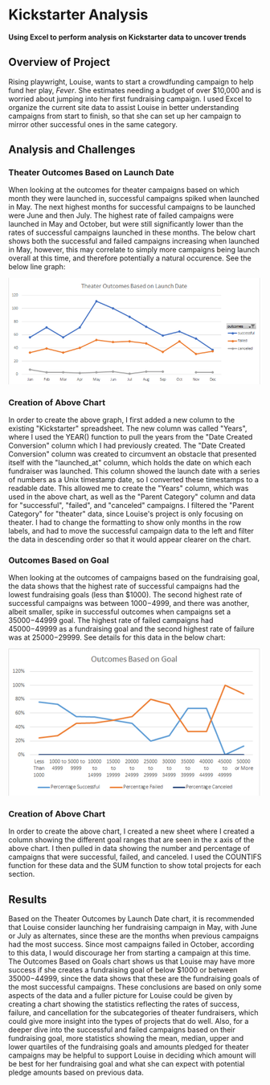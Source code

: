 # Kickstarter Analysis
**Using Excel to perform analysis on Kickstarter data to uncover trends**

## Overview of Project
Rising playwright, Louise, wants to start a crowdfunding campaign to help fund her play, *Fever*. She estimates needing a budget of over $10,000 and is worried about jumping into her first fundraising campaign. I used Excel to organize the current site data to assist Louise in better understanding campaigns from start to finish, so that she can set up her campaign to mirror other successful ones in the same category. 

## Analysis and Challenges
### Theater Outcomes Based on Launch Date
When looking at the outcomes for theater campaigns based on which month they were launched in, successful campaigns spiked when launched in May. The next highest months for successful campaigns to be launched were June and then July. The highest rate of failed campaigns were launched in May and October, but were still significantly lower than the rates of successful campaigns launched in these months. The below chart shows both the successful and failed campaigns increasing when launched in May, however, this may correlate to simply more campaigns being launch overall at this time, and therefore potentially a natural occurence. See the below line graph:


![Theater Outcomes Based on Launch Date](Theater_Outcomes_vs_Launch.png)

### Creation of Above Chart
In order to create the above graph, I first added a new column to the existing "Kickstarter" spreadsheet. The new column was called "Years", where I used the YEAR() function to pull the years from the "Date Created Conversion" column which I had previously created. The "Date Created Conversion" column was created to circumvent an obstacle that presented itself with the "launched_at" column, which holds the date on which each fundraiser was launched. This column showed the launch date with a series of numbers as a Unix timestamp date, so I converted these timestamps to a readable date. This allowed me to create the "Years" column, which was used in the above chart, as well as the "Parent Category" column and data for "successful", "failed", and "canceled" campaigns. I filtered the "Parent Category" for "theater" data, since Louise's project is only focusing on theater. I had to change the formatting to show only months in the row labels, and had to move the successful campaign data to the left and filter the data in descending order so that it would appear clearer on the chart. 

### Outcomes Based on Goal
When looking at the outcomes of campaigns based on the fundraising goal, the data shows that the highest rate of successful campaigns had the lowest fundraising goals (less than $1000). The second highest rate of successful campaigns was between $1000-$4999, and there was another, albeit smaller, spike in successful outcomes when campaigns set a $35000-$44999 goal. The highest rate of failed campaigns had $45000-$49999 as a fundraising goal and the second highest rate of failure was at $25000-$29999. See details for this data in the below chart:

![Outcomes Based on Goal](Outcomes_vs_Goals.png)

### Creation of Above Chart
In order to create the above chart, I created a new sheet where I created a column showing the different goal ranges that are seen in the x axis of the above chart. I then pulled in data showing the number and percentage of campaigns that were successful, failed, and canceled. I used the COUNTIFS function for these data and the SUM function to show total projects for each section. 

## Results
Based on the Theater Outcomes by Launch Date chart, it is recommended that Louise consider launching her fundraising campaign in May, with June or July as alternates, since these are the months when previous campaigns had the most success. Since most campaigns failed in October, according to this data, I would discourage her from starting a campaign at this time. The Outcomes Based on Goals chart shows us that Louise may have more success if she creates a fundraising goal of below $1000 or between $35000-$44999, since the data shows that these are the fundraising goals of the most successful campaigns. These conclusions are based on only some aspects of the data and a fuller picture for Louise could be given by creating a chart showing the statistics reflecting the rates of success, failure, and cancellation for the subcategories of theater fundraisers, which could give more insight into the types of projects that do well. Also, for a deeper dive into the successful and failed campaigns based on their fundraising goal, more statistics showing the mean, median, upper and lower quartiles of the fundraising goals and amounts pledged for theater campaigns may be helpful to support Louise in deciding which amount will be best for her fundraising goal and what she can expect with potential pledge amounts based on previous data. 
